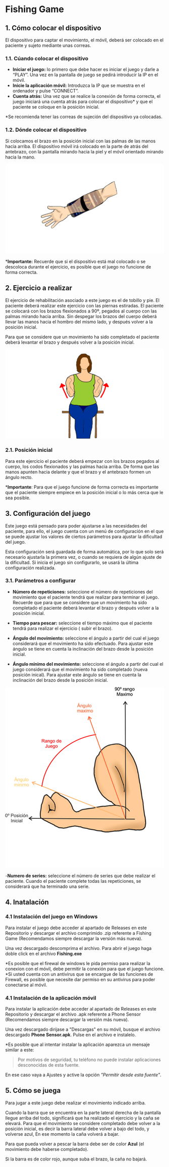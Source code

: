 # Fishing Game
## 1. Cómo colocar el dispositivo
El dispositivo para captar el movimiento, el móvil, deberá ser colocado en el paciente y sujeto mediante unas correas.
### 1.1. Cúando colocar el dispositivo
- **Iniciar el juego:**  lo primero que debe hacer es iniciar el juego y darle a “PLAY”. Una vez en la pantalla de juego se pedirá introducir la IP en el móvil.
- **Inicie la aplicación móvil:**  Introduzca la IP que se muestra en el ordenador y pulse “CONNECT”.
- **Cuenta atrás:**  Una vez que se realice la conexión de forma correcta, el juego iniciará una cuenta atrás para colocar el dispositivo* y que el paciente se coloque en la posición inicial.

*Se recomienda tener las correas de sujeción del dispositivo ya colocadas.

### 1.2. Dónde colocar el dispositivo
Si colocamos el brazo en la posición inicial con las palmas de las manos hacia arriba.
El dispositivo móvil irá colocado en la parte de atrás del antebrazo, con la pantalla mirando hacia la piel y el móvil orientado mirando hacia la mano.

![Imagen colocación dispositivo](https://github.com/raulblas7/Videojuegos-para-terapia-de-rehabilitacion/blob/main/Imagenes/Dispositivo%20brazo%20fishing.png)

***Importante:** Recuerde que si el dispositivo está mal colocado o se descoloca durante el ejercicio, es posible que el juego no funcione de forma correcta.

## 2. Ejercicio a realizar

El ejercicio de rehabilitación asociado a este juego es el de tobillo y pie.
El paciente deberá realizar este ejercicio con las piernas estiradas.
El paciente se colocará con los brazos flexionados a 90º, pegados al cuerpo con las palmas mirando hacia arriba. Sin despegar los brazos del cuerpo deberá llevar las manos hacia el hombro del mismo lado, y después volver a la posición inicial.

 Para que se considere que un movimiento ha sido completado el paciente deberá levantar el brazo y después volver a la posición inicial.

![Imagen Ejercicio ](https://github.com/raulblas7/Videojuegos-para-terapia-de-rehabilitacion/blob/main/Imagenes/Ejercicio%20codo.png)

 ### 2.1. Posición inicial
 Para este ejercicio el paciente deberá empezar con los brazos pegados al cuerpo, los codos flexionados y las palmas hacia arriba. De forma que las manos apunten hacia delante y que el brazo y el antebrazo formen un ángulo recto.

***Importante**: Para que el juego funcione de forma correcta es importante que el paciente siempre empiece en la posición inicial o lo más cerca que le sea posible.

## 3. Configuración del juego
Este juego está pensado para poder ajustarse a las necesidades del paciente, para ello, el juego cuenta con un menú de configuración en el que se puede ajustar los valores de ciertos parámetros para ajustar la dificultad del juego.

Esta configuración será guardada de forma automática, por lo que solo será necesario ajustarla la primera vez, o cuando se requiera de algún ajuste de la dificultad.
Si inicia el juego sin configurarlo, se usará la última configuración realizada.

### 3.1. Parámetros a configurar

 - **Número de repeticiones:** seleccione el número de repeticiones del movimiento que el paciente tendrá que realizar para terminar el juego. Recuerde que para que se considere que un movimiento ha sido completado el paciente deberá levantar el brazo y después volver a la posición inicial.

  - **Tiempo para pescar:**  seleccione el tiempo máximo que el paciente tendrá para realizar el ejercicio ( subir el brazo).

  - **Ángulo del movimiento:**  seleccione el ángulo a partir del cual el juego considerará que el movimiento ha sido efectuado.
Para ajustar este ángulo se tiene en cuenta la inclinación del brazo desde la posición inicial.

  - **Ángulo mínimo del movimiento:**  seleccione el ángulo a partir del cual el juego considerará que el movimiento ha sido completado (nueva posición inical).
Para ajustar este ángulo se tiene en cuenta la inclinación del brazo desde la posición inicial.

![Imagen Rango movimiento ](https://github.com/raulblas7/Videojuegos-para-terapia-de-rehabilitacion/blob/main/Imagenes/Rango%20Ejer%20Fishing.png)

-**Numero de series:** seleccione el número de series que debe realizar el paciente.
Cuando el paciente complete todas las repeticiones, se considerará que ha terminado una serie.

## 4. Inatalación

### 4.1 Instalación del juego en Windows
Para instalar el juego debe acceder al apartado de Releases en este Repositorio y descargar el archivo comprimido .zip referente a Fishing Game (Recomendamos siempre descargar la versión más nueva).

Una vez descargado descomprima el archivo.
Para abrir el juego haga doble click en el archivo **Fishing.exe**

*Es posible que el firewal de windows le pida permiso para realizar la conexion con el móvil, debe permitir la conexión para que el juego funcione.
*Si usted cuenta con un antivirus que se encargue de las funciones de Firewall, es posible que necesite dar permiso en su antivirus para poder conectarse al móvil.

### 4.1 Instalación de la aplicación móvil

Para instalar la aplicación debe acceder al apartado de Releases en este Repositorio y descargar el archivo .apk referente a Phone Sensor (Recomendamos siempre descargar la versión más nueva).

Una vez descargado dirijase a "Descargas" en su móvil, busque el archivo descargado **Phone Sensor.apk**.
Pulse en el archivo e instalelo.

*Es posible que al intentar instalar la aplicación aparezca un mensaje similar a este: 
> Por motivos de seguridad, tu teléfono no puede instalar aplicaciones desconocidas de esta fuente.

En ese caso vaya a Ajustes y active la opción *"Permitir desde esta fuente"*.

## 5. Cómo se juega

Para jugar a este juego debe realizar el movimiento indicado arriba.

Cuando la barra que se encuentra en la parte lateral derecha de la pantalla llegue arriba del todo, significará que ha realizado el ejercicio y la caña se elevará. Para que el movimiento se considere completado debe volver a la posición inicial, es decir la barra lateral debe volver a bajo del todo, y volverse azul, En ese momento la caña volverá a bajar. 

Para que pueda volver a pescar la barra debe ser de color **Azul** (el movimiento debe haberse completado).

Si la barra es de color rojo, aunque suba el brazo, la caña no bajará.



